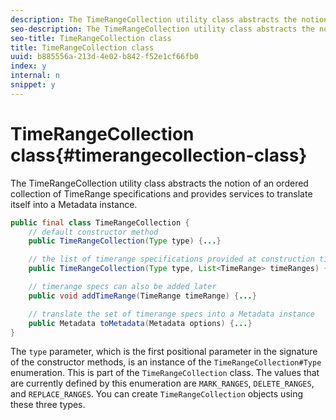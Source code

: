 ```yaml
---
description: The TimeRangeCollection utility class abstracts the notion of an ordered collection of TimeRange specifications and provides services to translate itself into a Metadata instance.
seo-description: The TimeRangeCollection utility class abstracts the notion of an ordered collection of TimeRange specifications and provides services to translate itself into a Metadata instance.
seo-title: TimeRangeCollection class
title: TimeRangeCollection class
uuid: b885556a-213d-4e02-b842-f52e1cf66fb0
index: y
internal: n
snippet: y
---
```


# TimeRangeCollection class{#timerangecollection-class}

The TimeRangeCollection utility class abstracts the notion of an ordered collection of TimeRange specifications and provides services to translate itself into a Metadata instance.

<a id="section_D87AA7BC628D458DAB12D5247AD34B41"></a>

```java
public final class TimeRangeCollection {
    // default constructor method
    public TimeRangeCollection(Type type) {...}

    // the list of timerange specifications provided at construction time 
    public TimeRangeCollection(Type type, List<TimeRange> timeRanges) {...}

    // timerange specs can also be added later
    public void addTimeRange(TimeRange timeRange) {...}

    // translate the set of timerange specs into a Metadata instance 
    public Metadata toMetadata(Metadata options) {...}
}

```

The `type` parameter, which is the first positional parameter in the signature of the constructor methods, is an instance of the `TimeRangeCollection#Type` enumeration. This is part of the `TimeRangeCollection` class. The values that are currently defined by this enumeration are `MARK_RANGES`, `DELETE_RANGES`, and `REPLACE_RANGES`. You can create `TimeRangeCollection` objects using these three types. 

